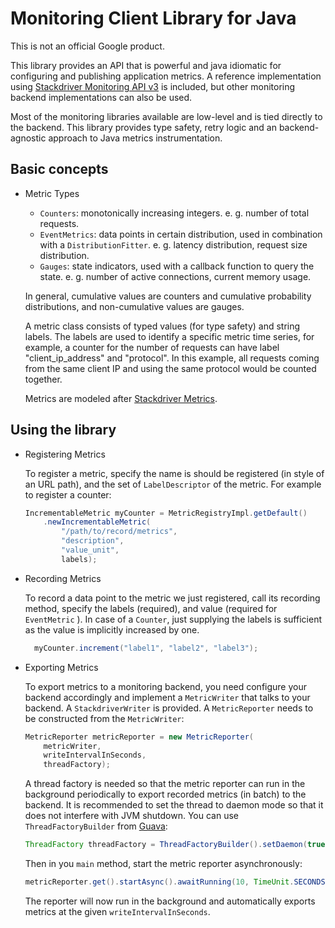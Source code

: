 # Monitoring Client Library for Java

This is not an official Google product.

This library provides an API that is powerful and java idiomatic for configuring
and publishing application metrics. A reference implementation using
[Stackdriver Monitoring API v3](https://cloud.google.com/monitoring/api/v3/) is
included, but other monitoring backend implementations can also be used.

Most of the monitoring libraries available are low-level and is tied directly to
the backend. This library provides type safety, retry logic and an
backend-agnostic approach to Java metrics instrumentation.

## Basic concepts

*   Metric Types

    -   `Counters`: monotonically increasing integers. e. g. number of total
        requests.
    -   `EventMetrics`: data points in certain distribution, used in combination
        with a `DistributionFitter`. e. g. latency distribution, request size
        distribution.
    -   `Gauges`: state indicators, used with a callback function to query the
        state. e. g. number of active connections, current memory usage.

    In general, cumulative values are counters and cumulative probability
    distributions, and non-cumulative values are gauges.

    A metric class consists of typed values (for type safety) and string labels.
    The labels are used to identify a specific metric time series, for example,
    a counter for the number of requests can have label "client_ip_address" and
    "protocol". In this example, all requests coming from the same client IP and
    using the same protocol would be counted together.

    Metrics are modeled after [Stackdriver
    Metrics](https://cloud.google.com/monitoring/api/v3/metrics).

## Using the library

*   Registering Metrics

    To register a metric, specify the name is should be registered (in style of
    an URL path), and the set of `LabelDescriptor` of the metric. For example to
    register a counter:

    ```java
    IncrementableMetric myCounter = MetricRegistryImpl.getDefault()
        .newIncrementableMetric(
            "/path/to/record/metrics",
            "description",
            "value_unit",
            labels);
    ```

*   Recording Metrics

    To record a data point to the metric we just registered, call its recording
    method, specify the labels (required), and value (required for `EventMetric`
    ). In case of a `Counter`, just supplying the labels is sufficient as the
    value is implicitly increased by one.

    ```java
      myCounter.increment("label1", "label2", "label3");
    ```

*   Exporting Metrics

    To export metrics to a monitoring backend, you need configure your backend
    accordingly and implement a `MetricWriter` that talks to your backend. A
    `StackdriverWriter` is provided. A `MetricReporter` needs to be constructed
    from the `MetricWriter`:

    ```java
    MetricReporter metricReporter = new MetricReporter(
        metricWriter,
        writeIntervalInSeconds,
        threadFactory);

    ```

    A thread factory is needed so that the metric reporter can run in the
    background periodically to export recorded metrics (in batch) to the
    backend. It is recommended to set the thread to daemon mode so that it does
    not interfere with JVM shutdown. You can use `ThreadFactoryBuilder` from
    [Guava](https://google.github.io/guava/releases/23.0/api/docs/com/google/common/util/concurrent/ThreadFactoryBuilder.html):

    ```java
    ThreadFactory threadFactory = ThreadFactoryBuilder().setDaemon(true).build();
    ```

    Then in you `main` method, start the metric reporter asynchronously:

    ```java
    metricReporter.get().startAsync().awaitRunning(10, TimeUnit.SECONDS);
    ```

    The reporter will now run in the background and automatically exports
    metrics at the given `writeIntervalInSeconds`.
